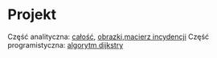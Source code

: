 # Projekt
Część analityczna: [całość](), [obrazki,macierz incydencji](https://github.com/KPraszkiewicz/Teoria_grafow_Projekt/tree/main/Analiza) 
Część programistyczna: [algorytm dijkstry](https://github.com/KPraszkiewicz/Teoria_grafow_Projekt/tree/main/Algorytm_Dijkstry)
